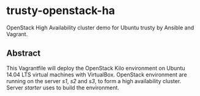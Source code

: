 # trusty-openstack-ha
OpenStack High Availability cluster demo for Ubuntu trusty by Ansible and Vagrant.

## Abstract

This Vagrantfile will deploy the OpenStack Kilo environment on Ubuntu 14.04 LTS virtual machines with VirtualBox.
OpenStack environment are running on the server *s1*, *s2* and *s3*, to form a high availability cluster. Server *starter* uses to build the environment.
